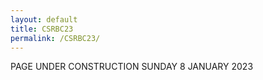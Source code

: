 ```yaml
---
layout: default
title: CSRBC23
permalink: /CSRBC23/
---
```


PAGE UNDER CONSTRUCTION
SUNDAY 8 JANUARY 2023
